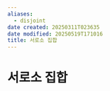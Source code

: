 ```yaml
---
aliases:
  - disjoint
date created: 20250311T023635
date modified: 20250519T171016
title: 서로소 집합
---
```


# 서로소 집합
